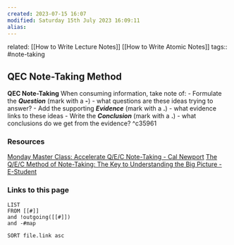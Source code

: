 ```yaml
---
created: 2023-07-15 16:07
modified: Saturday 15th July 2023 16:09:11
alias:
---
```

related: [[How to Write Lecture Notes]] [[How to Write Atomic Notes]]
tags:: #note-taking

## QEC Note-Taking Method

 **QEC Note-Taking**
	When consuming information, take note of:
	- Formulate the ***Question*** (mark with a **-**)
		- what questions are these ideas trying to answer?
	- Add the supporting ***Evidence*** (mark with a **.**)
		- what evidence links to these ideas
	- Write the ***Conclusion*** (mark with a **.**)
		- what conclusions do we get from the evidence? ^c35961

### Resources
[Monday Master Class: Accelerate Q/E/C Note-Taking - Cal Newport](https://calnewport.com/monday-master-class-accelerate-qec-note-taking/)
[The Q/E/C Method of Note-Taking: The Key to Understanding the Big Picture - E-Student](https://e-student.org/qec-note-taking-method/)

### Links to this page
```dataview
LIST
FROM [[#]]
and !outgoing([[#]])
and -#map

SORT file.link asc
```
